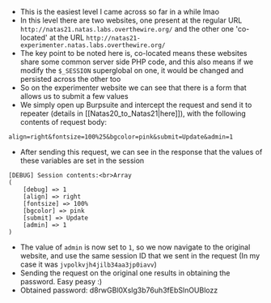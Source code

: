 - This is the easiest level I came across so far in a while lmao
- In this level there are two websites, one present at the regular URL `http://natas21.natas.labs.overthewire.org/` and the other one 'co-located' at the URL `http://natas21-experimenter.natas.labs.overthewire.org/`
- The key point to be noted here is, co-located means these websites share some common server side PHP code, and this also means if we modify the `$_SESSION` superglobal on one, it would be changed and persisted across the other too
- So on the experimenter website we can see that there is a form that allows us to submit a few values
- We simply open up Burpsuite and intercept the request and send it to repeater (details in [[Natas20_to_Natas21|here]]), with the following contents of request body:
```text
align=right&fontsize=100%25&bgcolor=pink&submit=Update&admin=1
```
- After sending this request, we can see in the response that the values of these variables are set in the session
```text
[DEBUG] Session contents:<br>Array
(
    [debug] => 1
    [align] => right
    [fontsize] => 100%
    [bgcolor] => pink
    [submit] => Update
    [admin] => 1
)
```
- The value of `admin` is now set to `1`, so we now navigate to the original website, and use the same session ID that we sent in the request (In my case it was `jvpolkvjh4jilb34aa3jp0iavv`)
- Sending the request on the original one results in obtaining the password. Easy peasy :)
- Obtained password: d8rwGBl0Xslg3b76uh3fEbSlnOUBlozz